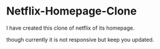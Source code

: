 # Netflix-Homepage-Clone
I have created this clone of netflix of its homepage.

though currently it is not responsive but keep you updated.
